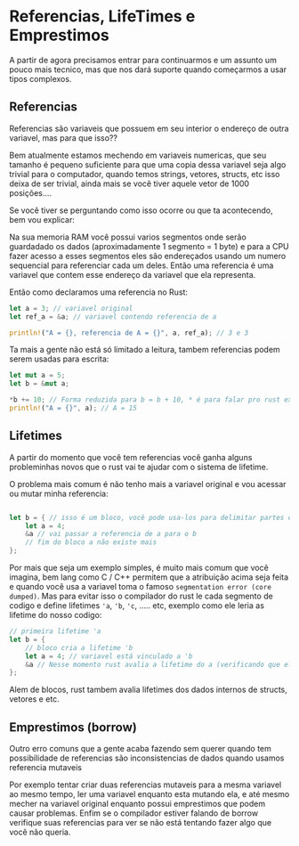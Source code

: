 # Referencias, LifeTimes e Emprestimos

A partir de agora precisamos entrar para continuarmos e um assunto um pouco mais tecnico, mas que nos dará suporte quando começarmos a usar tipos complexos.

## Referencias
Referencias são variaveis que possuem em seu interior o endereço de outra variavel, mas para que isso??

Bem atualmente estamos mechendo em variaveis numericas, que seu tamanho é pequeno suficiente para que uma copia dessa variavel seja algo trivial para o computador, quando temos strings, vetores, structs, etc isso deixa de ser trivial, ainda mais se você tiver aquele vetor de 1000 posições....

Se você tiver se perguntando como isso ocorre ou que ta acontecendo, bem vou explicar:

Na sua memoria RAM você possui varios segmentos onde serão guardadado os dados (aproximadamente 1 segmento = 1 byte) e para a CPU fazer acesso a esses segmentos eles são endereçados usando um numero sequencial para referenciar cada um deles. Então uma referencia é uma variavel que contem esse endereço da variavel que ela representa.

Então como declaramos uma referencia no Rust:
```rs
let a = 3; // variavel original
let ref_a = &a; // variavel contendo referencia de a

println!("A = {}, referencia de A = {}", a, ref_a); // 3 e 3
```

Ta mais a gente não está só limitado a leitura, tambem referencias podem serem usadas para escrita:

```rs
let mut a = 5;
let b = &mut a;

*b += 10; // Forma reduzida para b = b + 10, * é para falar pro rust explicitamente que estamos mechendo no valor da variavel a e não no valor de b;
println!("A = {}", a); // A = 15
```

## Lifetimes
A partir do momento que você tem referencias você ganha alguns probleminhas novos que o rust vai te ajudar com o sistema de lifetime.

O problema mais comum é não tenho mais a variavel original e vou acessar ou mutar minha referencia:
```rs

let b = { // isso é um bloco, você pode usa-los para delimitar partes de um codigo, nesse caso estou usando para rodar um codigo isolado e o resultado do codigo será atribuido na variavel b
    let a = 4;
    &a // vai passar a referencia de a para o b
    // fim do bloco a não existe mais
};
```
Por mais que seja um exemplo simples, é muito mais comum que você imagina, bem lang como C / C++ permitem que a atribuição acima seja feita e quando você usa a variavel toma o famoso `segmentation error (core dumped)`. Mas para evitar isso o compilador do rust le cada segmento de codigo e define lifetimes `'a`, `'b`, `'c`, ..... etc, exemplo como ele leria as lifetime do nosso codigo:

```rs
// primeira lifetime 'a
let b = {
    // bloco cria a lifetime 'b
    let a = 4; // variavel está vinculado a 'b
    &a // Nesse momento rust avalia a lifetime do a (verificando que ele nasceu no 'b) e que ele está tentando mandar uma referencia para o 'a e assim não permitindo a compilação
};
```

Alem de blocos, rust tambem avalia lifetimes dos dados internos de structs, vetores e etc.

## Emprestimos (borrow)
Outro erro comuns que a gente acaba fazendo sem querer quando tem possibilidade de referencias são inconsistencias de dados quando usamos referencia mutaveis

Por exemplo tentar criar duas referencias mutaveis para a mesma variavel ao mesmo tempo, ler uma variavel enquanto esta mutando ela, e até mesmo mecher na variavel original enquanto possui emprestimos que podem causar problemas. Enfim se o compilador estiver falando de borrow verifique suas referencias para ver se não está tentando fazer algo que você não queria.